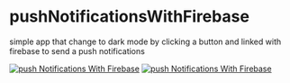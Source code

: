 # pushNotificationsWithFirebase
simple app that change to dark mode by clicking a button and linked with firebase to send a push notifications

<a href="https://ibb.co/3NdsTj7"><img src="https://i.ibb.co/DCWb1vt/Screenshot-1444-05-13-at-10-27-37-PM.png" alt="push Notifications With Firebase" border="0"></a>
<a href="https://ibb.co/KWgWS0B"><img src="https://i.ibb.co/BBJBFzv/Screenshot-1444-05-13-at-10-27-59-PM.png" alt="push Notifications With Firebase" border="0"></a>

